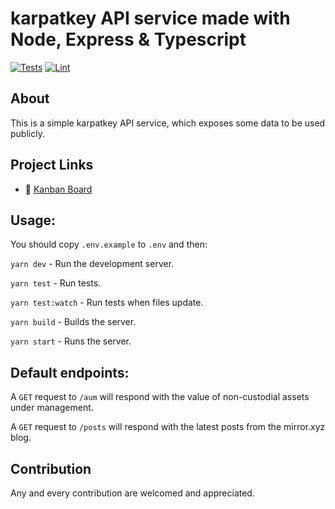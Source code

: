 # karpatkey API service made with Node, Express & Typescript

[![Tests](https://github.com/KarpatkeyDAO/karpatkey-nc-aum-api/workflows/Tests/badge.svg)](https://github.com/KarpatkeyDAO/karpatkey-nc-aum-api/actions?query=workflow%3ATests)
[![Lint](https://github.com/KarpatkeyDAO/karpatkey-nc-aum-api/workflows/Lint/badge.svg)](https://github.com/KarpatkeyDAO/karpatkey-nc-aum-api/actions?query=workflow%3ALint)

## About
This is a simple karpatkey API service, which exposes some data to be used publicly.

## Project Links
- 📰 [Kanban Board](https://github.com/orgs/KarpatkeyDAO/projects/2)

## Usage:

You should copy `.env.example` to `.env` and then:

`yarn dev` - Run the development server.

`yarn test` - Run tests.

`yarn test:watch` - Run tests when files update.

`yarn build` - Builds the server.

`yarn start` - Runs the server.

## Default endpoints:

A `GET` request to `/aum` will respond with the value of non-custodial assets under management.

A `GET` request to `/posts` will respond with the latest posts from the mirror.xyz blog.

## Contribution
Any and every contribution are welcomed and appreciated.
